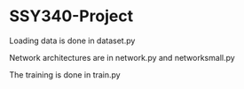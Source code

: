 # SSY340-Project

Loading data is done in dataset.py

Network architectures are in network.py and networksmall.py

The training is done in train.py
